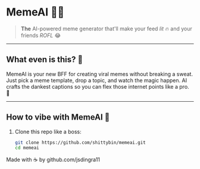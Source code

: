 # MemeAI 🤖✨

> **The** AI-powered meme generator that'll make your feed *lit* 🔥 and your friends *ROFL* 😂

---

## What even is this? 🤔

MemeAI is your new BFF for creating viral memes without breaking a sweat. Just pick a meme template, drop a topic, and watch the magic happen. AI crafts the dankest captions so you can flex those internet points like a pro. 💅

---

## How to vibe with MemeAI 🎉

1. Clone this repo like a boss:
   ```bash
   git clone https://github.com/shittybin/memeai.git
   cd memeai

Made with ☕️ by github.com/jsdingra11
